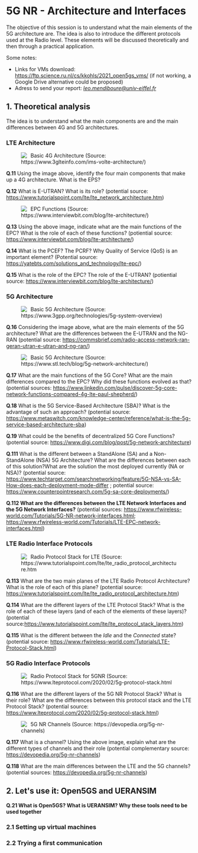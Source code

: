 # 5G NR - Architecture and Interfaces

The objective of this session is to understand what the main elements of the 5G architecture are. The idea is also to introduce the different protocols used at the Radio level. These elements will be discussed theoretically and then through a practical application.

Some notes:
  - Links for VMs download: https://ftp.science.ru.nl/cs/kkohls/2021_open5gs_vms/ (if not working, a Google Drive alternative could be proposed)
  - Adress to send your report: *leo.mendiboure@univ-eiffel.fr*

## 1. Theoretical analysis

The idea is to understand what the main components are and the main differences between 4G and 5G architectures.

### LTE Architecture

<figure>
    <img src="https://www.3glteinfo.com/wp-content/uploads/2014/06/VoLTE-IMS-Architecture.png" style="float: left; margin-right: 10px;">
    <figcaption>Basic 4G Architecture (Source: https://www.3glteinfo.com/ims-volte-architecture/)</figcaption>
</figure>

**Q.11** Using the image above, identify the four main components that make up a 4G architecture. What is the EPS?

**Q.12** What is E-UTRAN? What is its role? (potential source: https://www.tutorialspoint.com/lte/lte_network_architecture.htm)

<figure>
    <img src="https://www.interviewbit.com/blog/wp-content/uploads/2022/06/The-Evolved-Packet-Core-768x406.png" style="float: left; margin-right: 10px;">
    <figcaption>EPC Functions (Source: https://www.interviewbit.com/blog/lte-architecture/)</figcaption>
</figure>

**Q.13** Using the above image, indicate what are the main functions of the EPC? What is the role of each of these functions? (potiential source: https://www.interviewbit.com/blog/lte-architecture/) 

**Q.14** What is the PCEF? The PCRF? Why Quality of Service (QoS) is an important element? (Potential source: https://yatebts.com/solutions_and_technology/lte-epc/)

**Q.15** What is the role of the EPC? The role of the E-UTRAN? (potiential source: https://www.interviewbit.com/blog/lte-architecture/)


### 5G Architecture


<figure>
    <img src="https://www.3gpp.org/images/2022/08/17/5g-fig1.png" style="float: left; margin-right: 10px;">
    <figcaption>Basic 5G Architecture (Source: https://www.3gpp.org/technologies/5g-system-overview)</figcaption>
</figure>

**Q.16** Considering the image above, what are the main elements of the 5G architecture? What are the differences between the E-UTRAN and the NG-RAN (potential source: https://commsbrief.com/radio-access-network-ran-geran-utran-e-utran-and-ng-ran/)

<figure>
    <img src="https://www.digi.com/getattachment/Blog/post/5G-Network-Architecture/EPC-architechure3v2-1280.jpg?lang=en-US" style="float: left; margin-right: 10px;">
    <figcaption>Basic 5G Architecture (Source: https://www.stl.tech/blog/5g-network-architecture/)</figcaption>
</figure>

**Q.17** What are the main functions of the 5G Core? What are the main differences compared to the EPC? Why did these functions evolved as that? (potential sources: https://www.linkedin.com/pulse/discover-5g-core-network-functions-compared-4g-lte-paul-shepherd/)

**Q.18** What is the 5G Service-Based Architecture (SBA)? What is the advantage of such an approach? (potential source: https://www.metaswitch.com/knowledge-center/reference/what-is-the-5g-service-based-architecture-sba)

**Q.19** What could be the benefits of decentralized 5G Core Functions? (potential source: https://www.digi.com/blog/post/5g-network-architecture)

**Q.111** What is the different between a StandAlone (SA) and a Non-StandAlone (NSA) 5G Architecture? What are the differences between each of this solution?What are the solution the most deployed currently (NA or NSA)? (potential source: https://www.techtarget.com/searchnetworking/feature/5G-NSA-vs-SA-How-does-each-deployment-mode-differ ; potential source: https://www.counterpointresearch.com/5g-sa-core-deployments/)

**Q.112 What are the differences between the LTE Network Interfaces and the 5G Network Interfaces?** (potential sources: https://www.rfwireless-world.com/Tutorials/5G-NR-network-interfaces.html; https://www.rfwireless-world.com/Tutorials/LTE-EPC-network-interfaces.html)


### LTE Radio Interface Protocols


<figure>
    <img src="https://www.tutorialspoint.com/lte/images/lte_radio_protocol_architecture.jpg" style="float: left; margin-right: 10px;">
    <figcaption>Radio Protocol Stack for LTE (Source: https://www.tutorialspoint.com/lte/lte_radio_protocol_architecture.htm</figcaption>
</figure>

**Q.113** What are the two main planes of the LTE Radio Protocol Architecture? What is the role of each of this plane? (potential source: https://www.tutorialspoint.com/lte/lte_radio_protocol_architecture.htm)

**Q.114** What are the different layers of the LTE Protocol Stack? What is the role of each of these layers (and of each of the elements of these layers)? (potential source:https://www.tutorialspoint.com/lte/lte_protocol_stack_layers.htm)

**Q.115** What is the different between the *Idle* and the *Connected* state? (potential source: https://www.rfwireless-world.com/Tutorials/LTE-Protocol-Stack.html)

### 5G Radio Interface Protocols


<figure>
    <img src="https://1.bp.blogspot.com/-zQ37wlRovmU/XlFBVm5e_jI/AAAAAAAAEsg/VyA6UzkmTEUfE1kk62AVthKfmnBI5BRlACLcBGAsYHQ/s1600/5G%2BProtocol%2BStack%2B-Control%2BPlane.webp" style="float: left; margin-right: 10px;">
    <figcaption>Radio Protocol Stack for 5GNR (Source: https://www.lteprotocol.com/2020/02/5g-protocol-stack.html</figcaption>
</figure>


**Q.116** What are the different layers of the 5G NR Protocol Stack? What is their role? What are the differences between this protocol stack and the LTE Protocol Stack? (potential source: https://www.lteprotocol.com/2020/02/5g-protocol-stack.html)

<figure>
    <img src="https://devopedia.org/images/article/312/6917.1612249870.png" style="float: left; margin-right: 10px;">
    <figcaption>5G NR Channels (Source: https://devopedia.org/5g-nr-channels)</figcaption>
</figure>

**Q.117** What is a channel? Using the above image, explain what are the different types of channels and their role (potential complementary source: https://devopedia.org/5g-nr-channels) 

**Q.118** What are the main differences between the LTE and the 5G channels? (potential sources: https://devopedia.org/5g-nr-channels)



## 2. Let's use it: Open5GS and UERANSIM

**Q.21 What is Open5GS? What is UERANSIM? Why these tools need to be used together**

### 2.1 Setting up virtual machines

### 2.2 Trying a first communication

###


